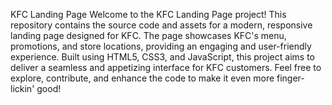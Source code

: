 KFC Landing Page
Welcome to the KFC Landing Page project! This repository contains the source code and assets for a modern, responsive landing page designed for KFC. The page showcases KFC's menu, promotions, and store locations, providing an engaging and user-friendly experience. Built using HTML5, CSS3, and JavaScript, this project aims to deliver a seamless and appetizing interface for KFC customers. Feel free to explore, contribute, and enhance the code to make it even more finger-lickin' good!
